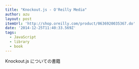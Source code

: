 ```yaml
---
title: "Knockout.js - O'Reilly Media"
author: azu
layout: post
itemUrl: 'http://shop.oreilly.com/product/0636920035367.do'
date: '2014-12-25T11:40:33.569Z'
tags:
  - JavaScript
  - library
  - book
---
```

Knockout.js についての書籍
